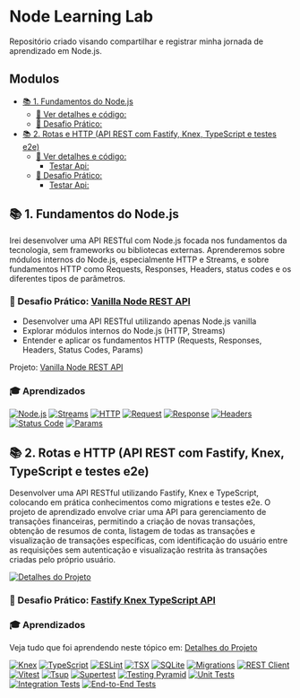# Node Learning Lab

Repositório criado visando compartilhar e registrar minha jornada de aprendizado em Node.js.

## Modulos

- [📚 1. Fundamentos do Node.js](#-fundamentos-do-nodejs)
  - [🚀 Ver detalhes e código:](https://github.com/JonasJs/node-learning-lab/tree/main/fundamentals)
  - [🚀 Desafio Prático:](#-desafio-prático-vanilla-node-rest-api)
- [📚 2. Rotas e HTTP (API REST com Fastify, Knex, TypeScript e testes e2e)](#-2-rotas-e-http-api-rest-com-fastify-knex-typescript-e-testes-e2e)
  - [🚀 Ver detalhes e código:](https://github.com/JonasJs/node-learning-lab/tree/main/routes-and-http#rotas-e-http)
    - [Testar Api:](#)
  - [🚀 Desafio Prático:](#-desafio-prático-fastify-knex-typescript-api)
    - [Testar Api:](#)

## 📚 1. Fundamentos do Node.js

Irei desenvolver uma API RESTful com Node.js focada nos fundamentos da tecnologia, sem frameworks ou bibliotecas externas. Aprenderemos sobre módulos internos do Node.js, especialmente HTTP e Streams, e sobre fundamentos HTTP como Requests, Responses, Headers, status codes e os diferentes tipos de parâmetros.

### 🚀 Desafio Prático: [Vanilla Node REST API](https://github.com/jonasjs/vanilla-node-rest-api/)

- Desenvolver uma API RESTful utilizando apenas Node.js vanilla
- Explorar módulos internos do Node.js (HTTP, Streams)
- Entender e aplicar os fundamentos HTTP (Requests, Responses, Headers, Status Codes, Params)

Projeto: [Vanilla Node REST API](https://github.com/jonasjs/vanilla-node-rest-api/)

### 🎓 Aprendizados

[![Node.js](https://img.shields.io/badge/Node.js-339933?style=flat&logo=nodedotjs&logoColor=white)](https://nodejs.org/)
[![Streams](https://img.shields.io/badge/Streams-FFD700?style=flat)](https://developer.mozilla.org/en-US/docs/Web/API/Streams_API)
[![HTTP](https://img.shields.io/badge/HTTP-008000?style=flat)](https://developer.mozilla.org/en-US/docs/Web/HTTP)
[![Request](https://img.shields.io/badge/Request-0000FF?style=flat)](https://developer.mozilla.org/en-US/docs/Web/HTTP/Methods)
[![Response](https://img.shields.io/badge/Response-FF4500?style=flat)](https://developer.mozilla.org/en-US/docs/Web/HTTP/Methods)
[![Headers](https://img.shields.io/badge/Headers-8A2BE2?style=flat)](https://developer.mozilla.org/en-US/docs/Web/HTTP/Headers)
[![Status Code](https://img.shields.io/badge/Status_Code-4B0082?style=flat)](https://developer.mozilla.org/en-US/docs/Web/HTTP/Status)
[![Params](https://img.shields.io/badge/Params-DC143C?style=flat)](https://developer.mozilla.org/en-US/docs/Web/HTTP/Methods)

## 📚 2. Rotas e HTTP (API REST com Fastify, Knex, TypeScript e testes e2e)
Desenvolver uma API RESTful utilizando Fastify, Knex e TypeScript, colocando em prática conhecimentos como migrations e testes e2e. O projeto de aprendizado envolve criar uma API para gerenciamento de transações financeiras, permitindo a criação de novas transações, obtenção de resumos de conta, listagem de todas as transações e visualização de transações específicas, com identificação do usuário entre as requisições sem autenticação e visualização restrita às transações criadas pelo próprio usuário.

[![Detalhes do Projeto](https://img.shields.io/badge/Ver_Detalhes_🔗-blue)](#)

### 🚀 Desafio Prático: [Fastify Knex TypeScript API](#)

### 🎓 Aprendizados
Veja tudo que foi aprendendo neste tópico em: [Detalhes do Projeto](https://github.com/jonasjs/fastify-knex-typescript-api/learning-details)

[![Knex](https://img.shields.io/badge/Knex-000000?style=flat&logo=knex&logoColor=white)](https://knexjs.org/)
[![TypeScript](https://img.shields.io/badge/TypeScript-007ACC?style=flat&logo=typescript&logoColor=white)](https://www.typescriptlang.org/)
[![ESLint](https://img.shields.io/badge/ESLint-4B32C3?style=flat&logo=eslint&logoColor=white)](https://eslint.org/)
[![TSX](https://img.shields.io/badge/TSX-3178C6?style=flat&logo=typescript&logoColor=white)](https://www.npmjs.com/package/tsx)
[![SQLite](https://img.shields.io/badge/SQLite-003B57?style=flat&logo=sqlite&logoColor=white)](https://www.sqlite.org/index.html)
[![Migrations](https://img.shields.io/badge/Migrations-FF4500?style=flat)](https://knexjs.org/#Migrations)
[![REST Client](https://img.shields.io/badge/REST_Client-0078D4?style=flat&logo=visual-studio-code&logoColor=white)](https://marketplace.visualstudio.com/items?itemName=humao.rest-client)
[![Vitest](https://img.shields.io/badge/Vitest-6E4C13?style=flat&logo=vitest&logoColor=white)](https://vitest.dev/)
[![Tsup](https://img.shields.io/badge/Tsup-0A0A0A?style=flat&logo=esbuild&logoColor=white)](https://tsup.egoist.dev/)
[![Supertest](https://img.shields.io/badge/Supertest-0A0A0A?style=flat&logo=node.js&logoColor=white)](https://github.com/visionmedia/supertest)
[![Testing Pyramid](https://img.shields.io/badge/Testing_Pyramid-008000?style=flat)](https://martinfowler.com/articles/practical-test-pyramid.html)
[![Unit Tests](https://img.shields.io/badge/Unit_Tests-FFD700?style=flat)](https://en.wikipedia.org/wiki/Unit_testing)
[![Integration Tests](https://img.shields.io/badge/Integration_Tests-0000FF?style=flat)](https://en.wikipedia.org/wiki/Integration_testing)
[![End-to-End Tests](https://img.shields.io/badge/End_to_End_Tests-8A2BE2?style=flat)](https://en.wikipedia.org/wiki/End-to-end_testing)
